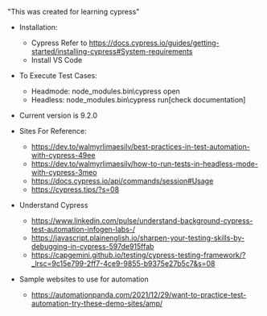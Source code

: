 "This was created for learning cypress" 

-   Installation:
    -  Cypress Refer to https://docs.cypress.io/guides/getting-started/installing-cypress#System-requirements
    -   Install VS Code

-   To Execute Test Cases:
    -   Headmode: node_modules\.bin\cypress open
    -   Headless: node_modules\.bin\cypress run[check documentation]

-   Current version is 9.2.0

-   Sites For Reference:
    -   https://dev.to/walmyrlimaesilv/best-practices-in-test-automation-with-cypress-49ee
    -   https://dev.to/walmyrlimaesilv/how-to-run-tests-in-headless-mode-with-cypress-3meo
    -   https://docs.cypress.io/api/commands/session#Usage
    -   https://cypress.tips/?s=08

-   Understand Cypress
    -   https://www.linkedin.com/pulse/understand-background-cypress-test-automation-infogen-labs-/
    -   https://javascript.plainenglish.io/sharpen-your-testing-skills-by-debugging-in-cypress-597de915ffab
    -   https://capgemini.github.io/testing/cypress-testing-framework/?_lrsc=9c15e799-2ff7-4ce9-9855-b9375e27b5c7&s=08

-   Sample websites to use for automation
    -   https://automationpanda.com/2021/12/29/want-to-practice-test-automation-try-these-demo-sites/amp/